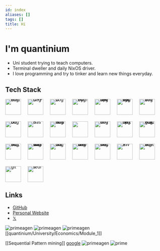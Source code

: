 ```yaml
---
id: index
aliases: []
tags: []
title: Hi
---
```


# I'm **quantinium**

- Uni student trying to teach computers.
- Terminal dweller and daily NixOS driver.
- I love programming and try to tinker and learn new things everyday.

## Tech Stack
<div style="display: flex; flex-wrap: wrap; gap: 1.5em; align-items: center; line-height: 0;">
  <img src="https://www.rust-lang.org/logos/rust-logo-256x256.png" style="width: 50px;" alt="Rust Logo" />
  <img src="https://cdn.jsdelivr.net/gh/devicons/devicon@latest/icons/cplusplus/cplusplus-original.svg" style="width: 50px;" alt="C++ Logo" />
  <img src="https://cdn.jsdelivr.net/gh/devicons/devicon@latest/icons/c/c-original.svg" style="width: 50px;" alt="C Logo" />
  <img src="https://cdn.jsdelivr.net/gh/devicons/devicon@latest/icons/python/python-original.svg" style="width: 50px;" alt="Python Logo" />
  <img src="https://cdn.jsdelivr.net/gh/devicons/devicon@latest/icons/javascript/javascript-original.svg" style="width: 50px;" alt="JavaScript Logo" />
  <img src="https://cdn.jsdelivr.net/gh/devicons/devicon@latest/icons/typescript/typescript-original.svg" style="width: 50px;" alt="TypeScript Logo" />
  <img src="https://cdn.jsdelivr.net/gh/devicons/devicon@latest/icons/java/java-original.svg" style="width: 50px;" alt="Java Logo" />
  <img src="https://cdn.jsdelivr.net/gh/devicons/devicon@latest/icons/go/go-original-wordmark.svg" style="width: 50px;" alt="Go Logo" />
  <img src="https://cdn.jsdelivr.net/gh/devicons/devicon@latest/icons/bash/bash-original.svg" style="width: 50px;" alt="Bash" />
  <img src="https://cdn.jsdelivr.net/gh/devicons/devicon@latest/icons/nodejs/nodejs-plain-wordmark.svg" style="width: 50px;" alt="NodeJS Logo" />
  <img src="https://www.peanutsquare.com/wp-content/uploads/2024/04/Express.png" style="width: 50px; color:white;" alt="Express Logo" />
  <img src="https://cdn.jsdelivr.net/gh/devicons/devicon@latest/icons/react/react-original.svg" style="width: 50px;" alt="React Logo" />
  <img src="https://cdn.jsdelivr.net/gh/devicons/devicon@latest/icons/nextjs/nextjs-original.svg" style="width: 50px;" alt="Next.js Logo" />
  <img src="https://cdn.jsdelivr.net/gh/devicons/devicon@latest/icons/postgresql/postgresql-original.svg" style="width: 50px;" alt="PostgreSQL Logo" />
  <img src="https://cdn.jsdelivr.net/gh/devicons/devicon@latest/icons/sqlite/sqlite-original.svg" style="width: 50px;" alt="SQLite Logo" />
  <img src="https://cdn.jsdelivr.net/gh/devicons/devicon@latest/icons/tailwindcss/tailwindcss-original.svg" style="width: 50px;" alt="TailwindCSS Logo" />
  <img src="https://cdn.jsdelivr.net/gh/devicons/devicon@latest/icons/nixos/nixos-original.svg" style="width: 50px;" alt="NixOS Logo" />
  <img src="https://cdn.jsdelivr.net/gh/devicons/devicon@latest/icons/neovim/neovim-original.svg" style="width: 50px;" alt="Neovim Logo" />
  <img src="https://cdn.jsdelivr.net/gh/devicons/devicon@latest/icons/docker/docker-original.svg" style="width: 50px;" alt="Docker Logo" />
  <img src="https://cdn.jsdelivr.net/gh/devicons/devicon@latest/icons/amazonwebservices/amazonwebservices-original-wordmark.svg" style="width: 50px;" alt="AWS" />
  <img src="https://cdn.jsdelivr.net/gh/devicons/devicon@latest/icons/digitalocean/digitalocean-original.svg" style="width: 50px;" alt="digital ocean" />
  <img src="https://cdn.jsdelivr.net/gh/devicons/devicon@latest/icons/git/git-original-wordmark.svg" style="width: 50px;" alt="git" />
  <img src="https://cdn.jsdelivr.net/gh/devicons/devicon@latest/icons/redis/redis-original.svg" style="width: 50px;" alt="redis" />
</div>

## Links
- [GitHub](https://github.com/quantinium03)
- [Personal Website](https://quantinium.dev)
- [𝕏](https://x.com/quantinium_dev)

![primeagen](https://www.youtube.com/watch?v=6ylFTML4ono)
![primeagen](https://www.youtube.com/watch?v=6ylFTML4ono)
![primeagen](https://www.youtube.com/watch?v=6ylFTML4ono)
[[quantinium/University/Economics/Module_1]]

[[Sequential Pattern mining]]
[google](https://www.google.com)
![primeagen](https://www.youtube.com/watch?v=6ylFTML4ono)
![prime](https://external-content.duckduckgo.com/iu/?u=https%3A%2F%2Fi.redd.it%2Ffreeze-frame-of-primeagen-explaining-arrays-being-better-v0-k896x1qpb5zb1.png%3Fs%3Debc9e16a9efc609f67c8ee8bdc482a4abd158b09&f=1&nofb=1&ipt=b6c36ad8111d0d62a2dff62f109d10dbd0ee61d1d0a58fa3f7351af4816fa1be&ipo=images)